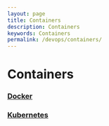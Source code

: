 ```yaml
---
layout: page
title: Containers
description: Containers
keywords: Containers
permalink: /devops/containers/
---
```


# Containers

### [Docker](/devops/containers/docker/)

### [Kubernetes](/devops/containers/kubernetes/)
